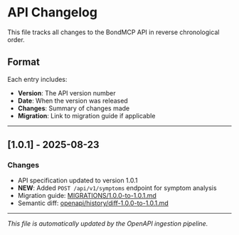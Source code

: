 # API Changelog

This file tracks all changes to the BondMCP API in reverse chronological order.

## Format

Each entry includes:
- **Version**: The API version number
- **Date**: When the version was released
- **Changes**: Summary of changes made
- **Migration**: Link to migration guide if applicable

---

## [1.0.1] - 2025-08-23

### Changes
- API specification updated to version 1.0.1
- **NEW**: Added `POST /api/v1/symptoms` endpoint for symptom analysis
- Migration guide: [MIGRATIONS/1.0.0-to-1.0.1.md](../../MIGRATIONS/1.0.0-to-1.0.1.md)
- Semantic diff: [openapi/history/diff-1.0.0-to-1.0.1.md](../../openapi/history/diff-1.0.0-to-1.0.1.md)


---

*This file is automatically updated by the OpenAPI ingestion pipeline.*